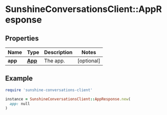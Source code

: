 # SunshineConversationsClient::AppResponse

## Properties

| Name | Type | Description | Notes |
| ---- | ---- | ----------- | ----- |
| **app** | [**App**](App.md) | The app. | [optional] |

## Example

```ruby
require 'sunshine-conversations-client'

instance = SunshineConversationsClient::AppResponse.new(
  app: null
)
```

